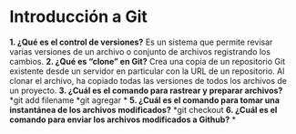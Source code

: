 # Introducción a Git
**1. ¿Qué es el control de versiones?**
    Es un sistema que permite revisar varias versiones de un archivo o conjunto de archivos registrando los cambios.
**2. ¿Qué es “clone” en Git?**
    Crea una copia de un repositorio Git existente desde un servidor en particular con la URL de un repositorio. 
    Al clonar el archivo, ha copiado todas las versiones de todos los archivos de un proyecto. 
**3. ¿Cuál es el comando para rastrear y preparar archivos?**
    *git add filename
    *git agregar *
**5. ¿Cuál es el comando para tomar una instantánea de los archivos modificados?**
    *git checkout
**6. ¿Cuál es el comando para enviar los archivos modificados a Github?**
   *
